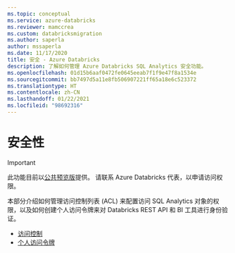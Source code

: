 ```yaml
---
ms.topic: conceptual
ms.service: azure-databricks
ms.reviewer: mamccrea
ms.custom: databricksmigration
ms.author: saperla
author: mssaperla
ms.date: 11/17/2020
title: 安全 - Azure Databricks
description: 了解如何管理 Azure Databricks SQL Analytics 安全功能。
ms.openlocfilehash: 01d15b6aaf0472fe0645eeab7f1f9e47f8a1534e
ms.sourcegitcommit: bb7497d5a11e8fb506907221ff65a18e6c523372
ms.translationtype: HT
ms.contentlocale: zh-CN
ms.lasthandoff: 01/22/2021
ms.locfileid: "98692316"
---
```

# <a name="security"></a>安全性

> [!IMPORTANT]
>
> 此功能目前以[公共预览版](../../../release-notes/release-types.md)提供。 请联系 Azure Databricks 代表，以申请访问权限。

本部分介绍如何管理访问控制列表 (ACL) 来配置访问 SQL Analytics 对象的权限，以及如何创建个人访问令牌来对 Databricks REST API 和 BI 工具进行身份验证。

* [访问控制](access-control/index.md)
* [个人访问令牌](personal-access-tokens.md)
